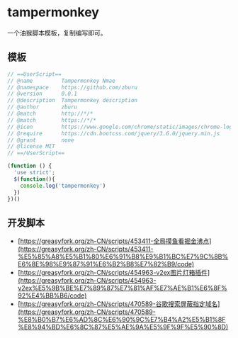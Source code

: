 # tampermonkey
一个油猴脚本模板，复制编写即可。

## 模板

```js
// ==UserScript==
// @name         Tampermonkey Nmae
// @namespace    https://github.com/zburu
// @version      0.0.1
// @description  Tampermonkey description
// @author       zburu
// @match        http://*/*
// @match        https://*/*
// @icon         https://www.google.com/chrome/static/images/chrome-logo-m100.svg
// @require      https://cdn.bootcss.com/jquery/3.6.0/jquery.min.js
// @grant        none
// @license MIT
// ==/UserScript==

(function () {
  'use strict';
  $(function(){
    console.log('tampermonkey')
  })
})()
```

## 开发脚本

- [https://greasyfork.org/zh-CN/scripts/453411-全局摸鱼看掘金沸点](https://greasyfork.org/zh-CN/scripts/453411-%E5%85%A8%E5%B1%80%E6%91%B8%E9%B1%BC%E7%9C%8B%E6%8E%98%E9%87%91%E6%B2%B8%E7%82%B9/code)
- [https://greasyfork.org/zh-CN/scripts/454963-v2ex图片灯箱插件](https://greasyfork.org/zh-CN/scripts/454963-v2ex%E5%9B%BE%E7%89%87%E7%81%AF%E7%AE%B1%E6%8F%92%E4%BB%B6/code)
- [https://greasyfork.org/zh-CN/scripts/470589-谷歌搜索屏蔽指定域名](https://greasyfork.org/zh-CN/scripts/470589-%E8%B0%B7%E6%AD%8C%E6%90%9C%E7%B4%A2%E5%B1%8F%E8%94%BD%E6%8C%87%E5%AE%9A%E5%9F%9F%E5%90%8D)
